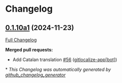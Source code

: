 # Changelog

## [0.1.10a1](https://github.com/OpenVoiceOS/ovos-skill-news/tree/0.1.10a1) (2024-11-23)

[Full Changelog](https://github.com/OpenVoiceOS/ovos-skill-news/compare/0.1.9...0.1.10a1)

**Merged pull requests:**

- Add Catalan translation [\#56](https://github.com/OpenVoiceOS/ovos-skill-news/pull/56) ([gitlocalize-app[bot]](https://github.com/apps/gitlocalize-app))



\* *This Changelog was automatically generated by [github_changelog_generator](https://github.com/github-changelog-generator/github-changelog-generator)*
